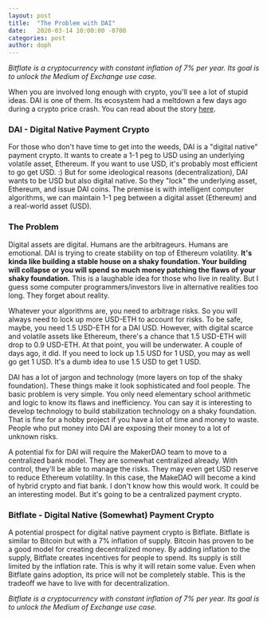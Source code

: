 ```yaml
---
layout: post
title:  "The Problem with DAI"
date:   2020-03-14 10:00:00 -0700
categories: post
author: doph
---
```


*Bitflate is a cryptocurrency with constant inflation of 7% per year. Its goal is to unlock the Medium of Exchange use case.*

When you are involved long enough with crypto, you'll see a lot of stupid ideas. DAI is one of them. Its ecosystem had a meltdown a few days ago during a crypto price crash. You can read about the story [here](https://www.coindesk.com/defi-leader-makerdao-weighs-emergency-shutdown-following-eth-price-drop).

### DAI - Digital Native Payment Crypto

For those who don't have time to get into the weeds, DAI is a "digital native" payment crypto. It wants to create a 1-1 peg to USD using an underlying volatile asset, Ethereum. If you want to use USD, it's probably most efficient to go get USD. :) But for some ideological reasons (decentralization), DAI wants to be USD but also digital native. So they "lock" the underlying asset, Ethereum, and issue DAI coins. The premise is with intelligent computer algorithms, we can maintain 1-1 peg between a digital asset (Ethereum) and a real-world asset (USD).

### The Problem

Digital assets are digital. Humans are the arbitrageurs. Humans are emotional. DAI is trying to create stability on top of Ethereum volatility. **It's kinda like building a stable house on a shaky foundation. Your building will collapse or you will spend so much money patching the flaws of your shaky foundation.** This is a laughable idea for those who live in reality. But I guess some computer programmers/investors live in alternative realities too long. They forget about reality.

Whatever your algorithms are, you need to arbitrage risks. So you will always need to lock up more USD-ETH to account for risks. To be safe, maybe, you need 1.5 USD-ETH for a DAI USD. However, with digital scarce and volatile assets like Ethereum, there's a chance that 1.5 USD-ETH will drop to 0.9 USD-ETH. At that point, you will be underwater. A couple of days ago, it did. If you need to lock up 1.5 USD for 1 USD, you may as well go get 1 USD. It's a dumb idea to use 1.5 USD to get 1 USD.

DAI has a lot of jargon and technology (more layers on top of the shaky foundation). These things make it look sophisticated and fool people. The basic problem is very simple. You only need elementary school arithmetic and logic to know its flaws and inefficiency. You can say it is interesting to develop technology to build stabilization technology on a shaky foundation. That is fine for a hobby project if you have a lot of time and money to waste. People who put money into DAI are exposing their money to a lot of unknown risks.

A potential fix for DAI will require the MakerDAO team to move to a centralized bank model. They are somewhat centralized already. With control, they'll be able to manage the risks. They may even get USD reserve to reduce Ethereum volatility. In this case, the MakeDAO will become a kind of hybrid crypto and fiat bank. I don't know how this would work. It could be an interesting model. But it's going to be a centralized payment crypto.

### Bitflate - Digital Native (Somewhat) Payment Crypto

A potential prospect for digital native payment crypto is Bitflate. Bitflate is similar to Bitcoin but with a 7% inflation of supply. Bitcoin has proven to be a good model for creating decentralized money. By adding inflation to the supply, Bitflate creates incentives for people to spend. Its supply is still limited by the inflation rate. This is why it will retain some value. Even when Bitflate gains adoption, its price will not be completely stable. This is the tradeoff we have to live with for decentralization.

*Bitflate is a cryptocurrency with constant inflation of 7% per year. Its goal is to unlock the Medium of Exchange use case.*